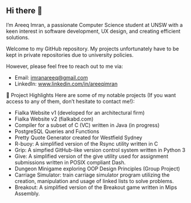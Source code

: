 ## Hi there 👋

I’m Areeq Imran, a passionate Computer Science student at UNSW with a keen interest in software development, UX design, and creating efficient solutions.

Welcome to my GitHub repository. My projects unfortunately have to be kept in private repositories due to university policies.

However, please feel free to reach out to me via:
- Email: imranareeq@gmail.com
- LinkedIn: www.linkedin.com/in/areeqimran

📂 Project Highlights
Here are some of my notable projects (If you want access to any of them, don’t hesitate to contact me!):
- Fialka Website v1 (developed for an architectural firm)
- Fialka Website v2 (fialkabd.com)
- Compiler for a subset of C (VC) written in Java (in progress)
- PostgreSQL Queries and Functions
- Pretty Quote Generator created for Westfield Sydney
- R-buoy: A simplified version of the Rsync utility written in C
- Grip: A simpfied GitHub-like version control system written in Python 3
- Give: A simplified version of the give utility used for assignment submissions written in POSIX compliant Dash.
- Dungeon Minigame exploring OOP Design Principles (Group Project)
- Carriage Simulator: train carriage simulator program utilizing the creation, manipulation and usage of linked lists to solve problems.
- Breakout: A simplified version of the Breakout game written in Mips Assembly.
